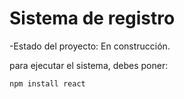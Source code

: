 <h1>Sistema de registro</h1>

-Estado del proyecto: En construcción.

para ejecutar el sistema, debes poner:

```npm install react```
